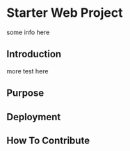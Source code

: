 # Starter Web Project
some info here

## Introduction

more test here

## Purpose

## Deployment

## How To Contribute
